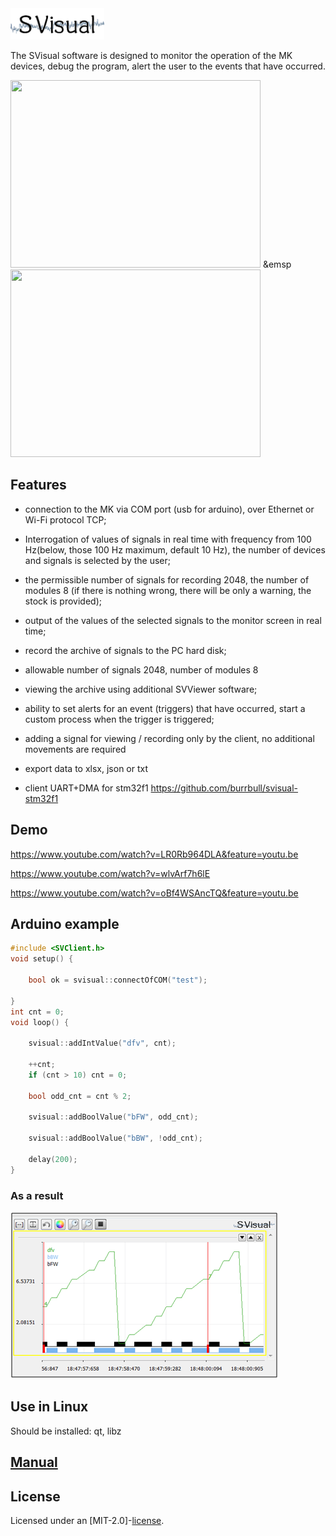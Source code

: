 <div align="left">
  <a><img src="docs/SVLabel.png" width = 150 height = 50 ></a><br>
</div>

The SVisual software is designed to monitor the operation of the MK devices, debug the program, alert the user to the events that have occurred.

<p float="left">
<img src="https://github.com/Tyill/SVisual/blob/master/docs/sv-video.gif" width="400" height="300"/>
 &emsp
<img src="https://github.com/Tyill/SVisual/blob/master/docs/sv-web.gif" width="400" height="300"/>
</p>

## Features

* connection to the MK via COM port (usb for arduino), over Ethernet or Wi-Fi protocol TCP;

* Interrogation of values of signals in real time with frequency from 100 Hz(below, those 100 Hz maximum, default 10 Hz), the number of devices and signals is selected by the user;

* the permissible number of signals for recording 2048, the number of modules 8 (if there is nothing wrong, there will be only a warning, the stock is provided);

* output of the values of the selected signals to the monitor screen in real time;

* record the archive of signals to the PC hard disk;

* allowable number of signals 2048, number of modules 8

* viewing the archive using additional SVViewer software;

* ability to set alerts for an event (triggers) that have occurred, start a custom process when the trigger is triggered;

* adding a signal for viewing / recording only by the client, no additional movements are required

* export data to xlsx, json or txt

* client UART+DMA for stm32f1 https://github.com/burrbull/svisual-stm32f1

## Demo

https://www.youtube.com/watch?v=LR0Rb964DLA&feature=youtu.be

https://www.youtube.com/watch?v=wlvArf7h6lE

https://www.youtube.com/watch?v=oBf4WSAncTQ&feature=youtu.be

## Arduino example

```cpp
#include <SVClient.h>
void setup() {

	bool ok = svisual::connectOfCOM("test");

}
int cnt = 0;
void loop() {

	svisual::addIntValue("dfv", cnt);

	++cnt;
	if (cnt > 10) cnt = 0;

	bool odd_cnt = cnt % 2;

    svisual::addBoolValue("bFW", odd_cnt);

    svisual::addBoolValue("bBW", !odd_cnt);

	delay(200);
}
```
### As a result
<div align="left">
  <a><img src="docs/example.png"></a><br>
</div>

## Use in Linux
Should be installed: qt, libz 

## [Manual](https://github.com/Tyill/SVisual/tree/master/man) 

## License
Licensed under an [MIT-2.0]-[license](LICENSE).




